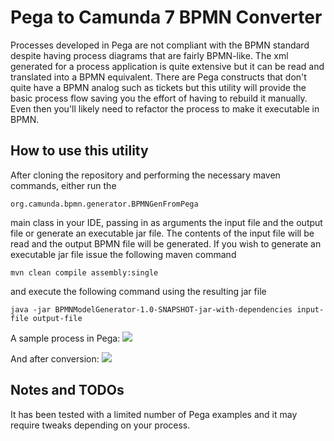 # Pega to Camunda 7 BPMN Converter
Processes developed in Pega are not compliant with the BPMN standard despite having process diagrams that are fairly BPMN-like. The xml generated for a process application is quite extensive but it can be read and translated into a BPMN equivalent. There are Pega constructs that don't quite have a BPMN analog such as tickets but this utility will provide the basic process flow saving you the effort of having to rebuild it manually. Even then you'll likely need to refactor the process to make it executable in BPMN.

## How to use this utility
After cloning the repository and performing the necessary maven commands, either run the

```org.camunda.bpmn.generator.BPMNGenFromPega```

main class in your IDE, passing in as arguments the input file and the output file or generate an executable jar file. The contents of the input file will be read and the output BPMN file will be generated. If you wish to generate an executable jar file issue the following maven command

```mvn clean compile assembly:single```

and execute the following command using the resulting jar file

```java -jar BPMNModelGenerator-1.0-SNAPSHOT-jar-with-dependencies input-file output-file```

A sample process in Pega:
![](./readme_images/samplePegaProcessDiagram.png)

And after conversion:
![](./readme_images/ConvertedProcessFromPega.png)

## Notes and TODOs
It has been tested with a limited number of Pega examples and it may require tweaks depending on your process.
